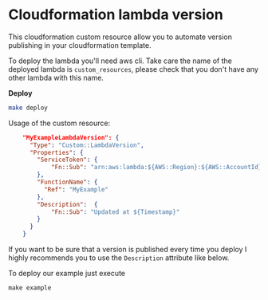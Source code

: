 # Cloudformation lambda version
This cloudformation custom resource allow you to automate version
publishing in your cloudformation template.

To deploy the lambda you'll need aws cli. Take care the name 
of the deployed lambda is `custom_resources`, please check that
you don't have any other lambda with this name. 

**Deploy**
```bash
make deploy
```

Usage of the custom resource:
```json
    "MyExampleLambdaVersion": {
      "Type": "Custom::LambdaVersion",
      "Properties": {
        "ServiceToken": {
            "Fn::Sub": "arn:aws:lambda:${AWS::Region}:${AWS::AccountId}:function:custom_resources"
        },
        "FunctionName": {
          "Ref": "MyExample"
        },
        "Description":  {
            "Fn::Sub": "Updated at ${Timestamp}"
        }
      }
    }
```
If you want to be sure that a version is published every time 
you deploy I highly recommends you to use the `Description` 
attribute like below.

To deploy our example just execute
```
make example
```